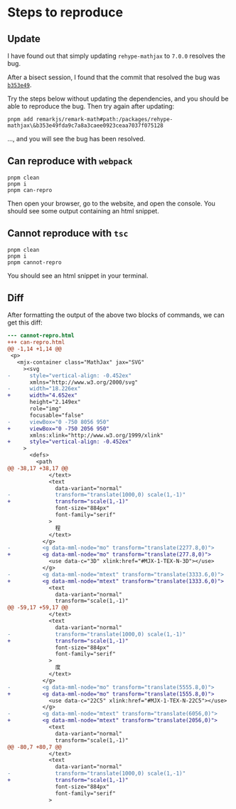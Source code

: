 # Steps to reproduce

## Update

I have found out that simply updating `rehype-mathjax` to `7.0.0` resolves the bug.

After a bisect session, I found that the commit that resolved the bug was [`b353e49`](https://github.com/remarkjs/remark-math/commit/b353e49fda9c7a8a3caee0923ceaa7037f075128).

Try the steps below without updating the dependencies, and you should be able to reproduce the bug. Then try again after updating:

```
pnpm add remarkjs/remark-math#path:/packages/rehype-mathjax\&b353e49fda9c7a8a3caee0923ceaa7037f075128
```

..., and you will see the bug has been resolved.

## Can reproduce with `webpack`

```
pnpm clean
pnpm i
pnpm can-repro
```

Then open your browser, go to the website, and open the console. You should see some output containing an html snippet.

## Cannot reproduce with `tsc`

```
pnpm clean
pnpm i
pnpm cannot-repro
```

You should see an html snippet in your terminal.

## Diff

After formatting the output of the above two blocks of commands, we can get this diff:

```diff
--- cannot-repro.html
+++ can-repro.html
@@ -1,14 +1,14 @@
 <p>
   <mjx-container class="MathJax" jax="SVG"
     ><svg
-      style="vertical-align: -0.452ex"
       xmlns="http://www.w3.org/2000/svg"
-      width="18.226ex"
+      width="4.652ex"
       height="2.149ex"
       role="img"
       focusable="false"
-      viewBox="0 -750 8056 950"
+      viewBox="0 -750 2056 950"
       xmlns:xlink="http://www.w3.org/1999/xlink"
+      style="vertical-align: -0.452ex"
     >
       <defs>
         <path
@@ -38,17 +38,17 @@
             </text>
             <text
               data-variant="normal"
-              transform="translate(1000,0) scale(1,-1)"
+              transform="scale(1,-1)"
               font-size="884px"
               font-family="serif"
             >
               程
             </text>
           </g>
-          <g data-mml-node="mo" transform="translate(2277.8,0)">
+          <g data-mml-node="mo" transform="translate(277.8,0)">
             <use data-c="3D" xlink:href="#MJX-1-TEX-N-3D"></use>
           </g>
-          <g data-mml-node="mtext" transform="translate(3333.6,0)">
+          <g data-mml-node="mtext" transform="translate(1333.6,0)">
             <text
               data-variant="normal"
               transform="scale(1,-1)"
@@ -59,17 +59,17 @@
             </text>
             <text
               data-variant="normal"
-              transform="translate(1000,0) scale(1,-1)"
+              transform="scale(1,-1)"
               font-size="884px"
               font-family="serif"
             >
               度
             </text>
           </g>
-          <g data-mml-node="mo" transform="translate(5555.8,0)">
+          <g data-mml-node="mo" transform="translate(1555.8,0)">
             <use data-c="22C5" xlink:href="#MJX-1-TEX-N-22C5"></use>
           </g>
-          <g data-mml-node="mtext" transform="translate(6056,0)">
+          <g data-mml-node="mtext" transform="translate(2056,0)">
             <text
               data-variant="normal"
               transform="scale(1,-1)"
@@ -80,7 +80,7 @@
             </text>
             <text
               data-variant="normal"
-              transform="translate(1000,0) scale(1,-1)"
+              transform="scale(1,-1)"
               font-size="884px"
               font-family="serif"
             >
```
